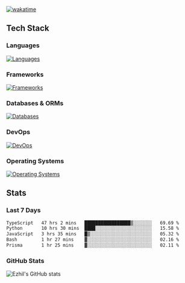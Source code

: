 [![wakatime](https://wakatime.com/badge/user/e780b5d2-6a76-4fde-a594-4ff159327ad3.svg)](https://wakatime.com/@e780b5d2-6a76-4fde-a594-4ff159327ad3)

## Tech Stack

### Languages

[![Languages](https://skillicons.dev/icons?i=python,java,kotlin,javascript,typescript,php,go,rust&theme=dark)](https://skillicons.dev)

### Frameworks

[![Frameworks](https://skillicons.dev/icons?i=react,next,tailwind,express,flask,jquery,bootstrap&theme=dark)](https://skillicons.dev)

### Databases & ORMs

[![Databases](https://skillicons.dev/icons?i=mysql,postgres,mongodb,prisma&theme=dark)](https://skillicons.dev)

### DevOps

[![DevOps](https://skillicons.dev/icons?i=aws,azure,gcp,cloudflare,vercel,docker,git,github,githubactions,nginx&theme=dark)](https://skillicons.dev)

### Operating Systems

[![Operating Systems](https://skillicons.dev/icons?i=windows,ubuntu&theme=dark)](https://skillicons.dev)

## Stats

### Last 7 Days

<!--START_SECTION:waka-->

```txt
TypeScript   47 hrs 2 mins   █████████████████▒░░░░░░░   69.69 %
Python       10 hrs 30 mins  ████░░░░░░░░░░░░░░░░░░░░░   15.58 %
JavaScript   3 hrs 35 mins   █▒░░░░░░░░░░░░░░░░░░░░░░░   05.32 %
Bash         1 hr 27 mins    ▓░░░░░░░░░░░░░░░░░░░░░░░░   02.16 %
Prisma       1 hr 25 mins    ▓░░░░░░░░░░░░░░░░░░░░░░░░   02.11 %
```

<!--END_SECTION:waka-->

### GitHub Stats

![Ezhil's GitHub stats](https://github-readme-stats.vercel.app/api?username=ezhil56x&theme=dark&show_icons=true)
